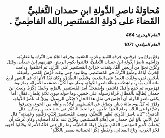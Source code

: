 <h1 dir="rtl">مُحاوَلةُ ناصرِ الدَّولةِ ابنِ حمدان التَّغلبيِّ القَضاءَ على دَولةِ المُستَنصِر بالله الفاطِميِّ  .</h1>

<h5 dir="rtl">العام الهجري:  464

العام الميلادي: 1071

</h5>

<p dir="rtl">وَقعَ نِزاعٌ بين فِرقَتينِ، فِرقةِ العَبيدِ وعَرَبِ الصَّعيدِ، وفِرقةِ الجُنْدِ مِن التُّركِ والمَغارِبَةِ، ورَأسُهم ناصرُ الدَّولةِ ابنُ حمدان التَّغلبيُّ، فالتَقوا بكومِ الريش، فهَزمَهم ابنُ حمدان، وقَتَلَ وغَرَّقَ نحوًا من أربعين ألفًا. ونَفَدَت خَزائنُ المُستَنصِر على التُّركِ، ثم اختَلَفوا، ودامت الحَربُ أيامًا، وطَمِعَ التُّركُ في المُستَنصِر، وطالبوه حتى بِيعَت فُرُشُ القَصرِ، وأَمتِعَتُه بأَبخَسِ ثَمَنٍ، وغَلَبَت العَبيدُ على الصَّعيدِ، وقَطَعوا الطُّرُقَ، وكان نَقْدُ الأَتراكِ في الشهرِ أربعَ مائة ألف دِينارٍ، واشتَدَّت وَطأةُ ناصرِ الدَّولةِ، وصار هو الكُلُّ، فحَسَده الأُمراءُ، وحارَبوهُ، فهَزَموه، ثم جَمَعَ وأَقبلَ فانتَصَر، واضمَحلَّ أَمرُ المُستَنصِر بالمَرَّةِ، وخَملَ ذِكْرُهُ. وبَعثَ ابنُ حمدان يُطالِبُه بالعَطاءِ، فَرآهُ رَسولُه على حَصيرٍ، وما حوله سِوى ثلاثةِ غِلمانٍ. فقال: أما يكفي ناصرَ الدَّولةِ أن أَجلِسَ في مثلِ هذا الحالِ؟ فبَكَى الرسولُ، ورَقَّ له ناصرُ الدَّولةِ، وقَرَّرَ له كلَّ يومٍ مائةَ دِينارٍ, وتَفرَّق عن المُستَنصِر أَولادُه، وأَهلُه من الجوعِ، وتقرفوا وتَفَرَّقوا في البلادِ، ودامَ الجَهْدُ عامين، ثم انحَطَّ السِّعْرُ في سَنةِ خمسٍ وسِتِّين. قال الذهبيُّ: "كان ناصرُ الدَّولةِ، يُظهِر التَّسَنُّنَ، ويَعِيبَ المُستَنصِرَ لِخُبْثِ رَفْضِهِ وعَقِيدَتِه" قال ابنُ الأَثيرِ: بالَغَ ابنُ حمدان في إهانَةِ المُستَنصِر، وفَرَّقَ عنه عامَّةَ أَصحابِه، وكان غَرضُه أن يَخطُبَ لأَميرِ المؤمنين القائمِ، ويُزيلَ دَولةَ الباطنِيَّة، وما زال حتى قَتَلَهُ الأُمراءُ، وقَتَلوا أَخوَيهِ فَخْرَ العَربِ، وتاجَ المعالي، وانقَطَع ذِكْرُ الحمدانية بمصر بالكُلِّيَّةِ"</p></br>
